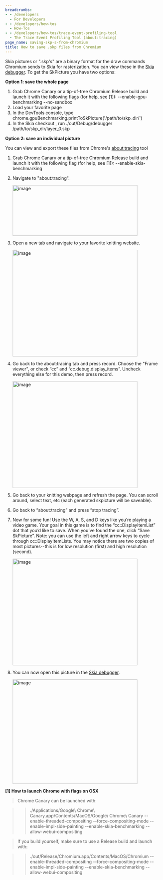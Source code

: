 ```yaml
---
breadcrumbs:
- - /developers
  - For Developers
- - /developers/how-tos
  - How-Tos
- - /developers/how-tos/trace-event-profiling-tool
  - The Trace Event Profiling Tool (about:tracing)
page_name: saving-skp-s-from-chromium
title: How to save .skp files from Chromium
---
```


Skia pictures or ".skp's" are a binary format for the draw commands Chromium
sends to Skia for rasterization. You can view these in the [Skia
debugger](https://skia.org/dev/tools/debugger). To get the SkPicture you have
two options:

**Option 1: save the whole page**

1.  Grab Chrome Canary or a tip-of-tree Chromium Release build and
            launch it with the following flags (for help, see \[1\]):
    --enable-gpu-benchmarking --no-sandbox
2.  Load your favorite page
3.  In the DevTools console, type
            chrome.gpuBenchmarking.printToSkPicture('/path/to/skp_dir/')
4.  In the Skia checkout , run ./out/Debug/debugger
            /path/to/skp_dir/layer_0.skp

**Option 2: save an individual picture**

You can view and export these files from Chrome's
[about:tracing](/developers/how-tos/trace-event-profiling-tool) tool

1.  Grab Chrome Canary or a tip-of-tree Chromium Release build and
            launch it with the following flag (for help, see \[1\]):
    --enable-skia-benchmarking
2.  Navigate to "about:tracing".

    [<img alt="image"
    src="/developers/how-tos/trace-event-profiling-tool/saving-skp-s-from-chromium/smallabouttracing.png"
    height=162
    width=400>](/developers/how-tos/trace-event-profiling-tool/saving-skp-s-from-chromium/smallabouttracing.png)

3.  Open a new tab and navigate to your favorite knitting website.

    [<img alt="image"
    src="/developers/how-tos/trace-event-profiling-tool/saving-skp-s-from-chromium/skpsite.png"
    height=341
    width=400>](/developers/how-tos/trace-event-profiling-tool/saving-skp-s-from-chromium/skpsite.png)

4.  Go back to the about:tracing tab and press record. Choose the "Frame
            viewer", or check “cc” and “cc.debug.display_items”. Uncheck
            everything else for this demo, then press record.

    [<img alt="image"
    src="/developers/how-tos/trace-event-profiling-tool/saving-skp-s-from-chromium/checkboxes.png"
    height=341
    width=400>](/developers/how-tos/trace-event-profiling-tool/saving-skp-s-from-chromium/checkboxes.png)

5.  Go back to your knitting webpage and refresh the page. You can
            scroll around, select text, etc (each generated skpicture will be
            saveable).
6.  Go back to “about:tracing” and press “stop tracing”.
7.  Now for some fun! Use the W, A, S, and D keys like you’re playing a
            video game. Your goal in this game is to find the
            “cc::DisplayItemList” dot that you’d like to save. When you’ve found
            the one, click “Save SkPicture”. Note: you can use the left and
            right arrow keys to cycle through cc::DisplayItemLists. You may
            notice there are two copies of most pictures--this is for low
            resolution (first) and high resolution (second).

    [<img alt="image"
    src="/developers/how-tos/trace-event-profiling-tool/saving-skp-s-from-chromium/picture.png"
    height=341
    width=400>](/developers/how-tos/trace-event-profiling-tool/saving-skp-s-from-chromium/picture.png)

8.  You can now open this picture in the [Skia
            debugger](https://sites.google.com/site/skiadocs/developer-documentation/skia-debugger).

    [<img alt="image"
    src="/developers/how-tos/trace-event-profiling-tool/saving-skp-s-from-chromium/skdebugger2.png"
    height=334
    width=400>](/developers/how-tos/trace-event-profiling-tool/saving-skp-s-from-chromium/skdebugger2.png)

**\[1\] How to launch Chrome with flags on OSX**

> Chrome Canary can be launched with:

> > ./Applications/Google\\ Chrome\\ Canary.app/Contents/MacOS/Google\\ Chrome\\
> > Canary --enable-threaded-compositing --force-compositing-mode
> > --enable-impl-side-painting --enable-skia-benchmarking
> > --allow-webui-compositing

> If you build yourself, make sure to use a Release build and launch with:

> > ./out/Release/Chromium.app/Contents/MacOS/Chromium
> > --enable-threaded-compositing --force-compositing-mode
> > --enable-impl-side-painting --enable-skia-benchmarking
> > --allow-webui-compositing